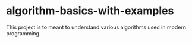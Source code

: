 # algorithm-basics-with-examples
This project is to meant to understand various algorithms used in modern programming.
